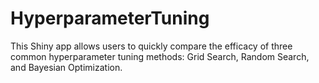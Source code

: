 # HyperparameterTuning
This Shiny app allows users to quickly compare the efficacy of three common hyperparameter tuning methods: Grid Search, Random Search, and Bayesian Optimization.
